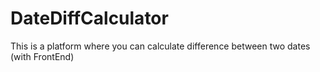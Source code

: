# DateDiffCalculator
This is a platform where you can calculate difference between two dates (with FrontEnd)
